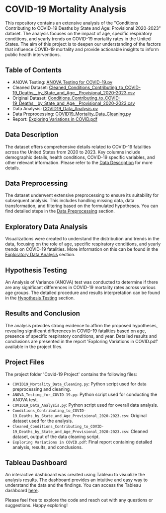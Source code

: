 # COVID-19 Mortality Analysis

This repository contains an extensive analysis of the "Conditions Contributing to COVID-19 Deaths by State and Age: Provisional 2020-2023" dataset. 
The analysis focuses on the impact of age, specific respiratory conditions, and yearly trends on COVID-19 mortality rates in the United States. 
The aim of this project is to deepen our understanding of the factors that influence COVID-19 mortality and provide actionable insights to inform 
public health interventions.

## Table of Contents

- ANOVA Testing: [ANOVA Testing for COVID-19.py](Covid-19%20Project/ANOVA%20Testing%20for%20COVID-19.py)
- Cleaned Dataset: [Cleaned_Conditions_Contributing_to_COVID-19_Deaths__by_State_and_Age__Provisional_2020-2023.csv](Covid-19%20Project/Cleaned_Conditions_Contributing_to_COVID-19_Deaths__by_State_and_Age__Provisional_2020-2023.csv)
- Original Dataset: [Conditions_Contributing_to_COVID-19_Deaths__by_State_and_Age__Provisional_2020-2023.csv](Covid-19%20Project/Conditions_Contributing_to_COVID-19_Deaths__by_State_and_Age__Provisional_2020-2023.csv)
- Data Analysis: [COVID19_Data_Analysis.py](Covid-19%20Project/COVID19_Data_Analysis.py)
- Data Preprocessing: [COVID19_Mortality_Data_Cleaning.py](Covid-19%20Project/COVID19_Mortality_Data_Cleaning.py)
- Report: [Exploring Variations in COVID.pdf](Covid-19%20Project/Exploring%20Variations%20in%20COVID.pdf)

## Data Description

The dataset offers comprehensive details related to COVID-19 fatalities across the United States from 2020 to 2023. 
Key columns include demographic details, health conditions, COVID-19 specific variables, and other relevant information. 
Please refer to the [Data Description](Covid-19%20Project/Exploring%20Variations%20in%20COVID.pdf) for more details.

## Data Preprocessing

The dataset underwent extensive preprocessing to ensure its suitability for subsequent analysis. 
This includes handling missing data, data transformation, and filtering based on the formulated hypotheses. 
You can find detailed steps in the [Data Preprocessing](Covid-19%20Project/Exploring%20Variations%20in%20COVID.pdf) section.

## Exploratory Data Analysis

Visualizations were created to understand the distribution and trends in the data, focusing on the role of age, specific respiratory conditions, 
and yearly trends on COVID-19 fatalities. More information on this can be found in the [Exploratory Data Analysis](Covid-19%20Project/Exploring%20Variations%20in%20COVID.pdf) 
section.

## Hypothesis Testing

An Analysis of Variance (ANOVA) test was conducted to determine if there are any significant differences in COVID-19 mortality rates across various age groups. 
The detailed procedure and results interpretation can be found in the [Hypothesis Testing](Covid-19%20Project/Exploring%20Variations%20in%20COVID.pdf) section.

## Results and Conclusion

The analysis provides strong evidence to affirm the proposed hypotheses, revealing significant differences in COVID-19 fatalities based on age, 
presence of specific respiratory conditions, and year. Detailed results and conclusions are presented in the report 'Exploring Variations in COVID.pdf' 
available in the project files.

## Project Files

The project folder 'Covid-19 Project' contains the following files:

- `COVID19_Mortality_Data_Cleaning.py`: Python script used for data preprocessing and cleaning.
- `ANOVA_Testing_for_COVID-19.py`: Python script used for conducting the ANOVA test.
- `COVID19_Data_Analysis.py`: Python script used for overall data analysis.
- `Conditions_Contributing_to_COVID-19_Deaths_by_State_and_Age_Provisional_2020-2023.csv`: Original dataset used for the analysis.
- `Cleaned_Conditions_Contributing_to_COVID-19_Deaths_by_State_and_Age_Provisional_2020-2023.csv`: Cleaned dataset, output of the data cleaning script.
- `Exploring Variations in COVID.pdf`: Final report containing detailed analysis, results, and conclusions.

## Tableau Dashboard

An interactive dashboard was created using Tableau to visualize the analysis results. The dashboard provides an intuitive and easy way to understand the data 
and the findings. You can access the Tableau dashboard [here]([link-to-tableau-dashboard](https://public.tableau.com/views/ExploringVariationsinCOVID-19MortalityAnAnalysisofUnderlyingConditionsandAgeGroups/ExploringVariationsinCOVID-19MortalityAnAnalysisofUnderlyingConditionsandAgeGroups?:language=en-US&:display_count=n&:origin=viz_share_link)https://public.tableau.com/views/ExploringVariationsinCOVID-19MortalityAnAnalysisofUnderlyingConditionsandAgeGroups/ExploringVariationsinCOVID-19MortalityAnAnalysisofUnderlyingConditionsandAgeGroups?:language=en-US&:display_count=n&:origin=viz_share_link).

Please feel free to explore the code and reach out with any questions or suggestions. Happy exploring!
